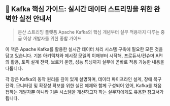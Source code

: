 ## 📘 Kafka 핵심 가이드: 실시간 데이터 스트리밍을 위한 완벽한 실전 안내서
> 분산 스트리밍 플랫폼 Apache Kafka의 핵심 개념부터 실무 적용까지 다루는 중급 이상 개발자를 위한 종합 가이드

이 책은 Apache Kafka를 활용한 실시간 데이터 처리 시스템 구축에 필요한 모든 것을 담고 있습니다. 기본 아키텍처와 메시징 모델의 이해부터 시작해, 프로듀서/컨슈머 API의 활용, 토픽 설계 전략, 브로커 운영, 성능 튜닝까지 실무에 곧바로 적용 가능한 내용을 다룹니다.

각 장은 Kafka의 동작 원리를 깊이 있게 설명하며, 데이터 파이프라인 설계, 장애 복구 전략, 모니터링 및 확장성 확보를 위한 실전 예제와 함께 구성되어 있어, Kafka를 처음 접하는 개발자뿐 아니라 기존 시스템을 개선하고자 하는 실무자에게도 유용한 참고서가 됩니다.